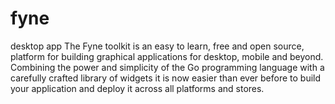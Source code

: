 # fyne
desktop app
The Fyne toolkit is an easy to learn, free and open source, platform for building graphical applications for desktop, mobile and beyond. Combining the power and simplicity of the Go programming language with a carefully crafted library of widgets it is now easier than ever before to build your application and deploy it across all platforms and stores. 
